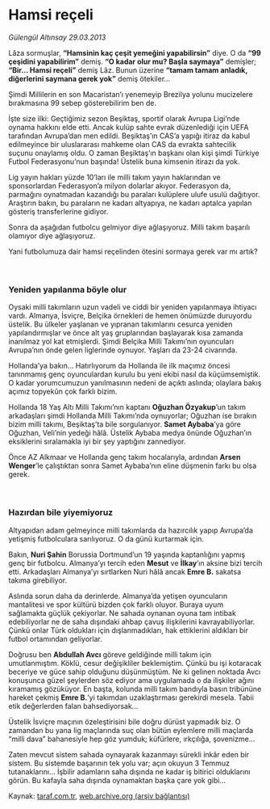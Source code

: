 # Hamsi reçeli

*Gülengül Altınsay 29.03.2013*

<div class="yazi"><p>Lâza sormuşlar, <b>“Hamsinin kaç çeşit yemeğini yapabilirsin”</b> diye. O da <b>“99 çeşidini yapabilirim”</b> demiş. <b>“O kadar olur mu? Başla saymaya”</b> demişler; <b>“Bir... Hamsi reçeli”</b> demiş Lâz. Bunun üzerine <b>“tamam tamam anladık, diğerlerini saymana gerek yok”</b> demiş ötekiler...</p>
<p>Şimdi Millilerin en son Macaristan’ı yenemeyip Brezilya yolunu mucizelere bırakmasına 99 sebep gösterebilirim ben de.</p>
<p>İşte size ilki: Geçtiğimiz sezon Beşiktaş, sportif olarak Avrupa Ligi’nde oynama hakkını elde etti. Ancak kulüp sahte evrak düzenlediği için UEFA tarafından Avrupa’dan men edildi. Beşiktaş’ın CAS’a yapığı itiraz da kabul edilmeyince bir uluslararası mahkeme olan CAS da evrakta sahtecilik suçunu onaylamış oldu. O zaman Beşiktaş’ın başkanı olan kişi şimdi Türkiye Futbol Federasyonu’nun başında! Üstelik buna kimsenin itirazı da yok.</p>
<p>Lig yayın hakları yüzde 10’ları ile milli takım yayın haklarından ve sponsorlardan Federasyon’a milyon dolarlar akıyor. Federasyon da, parmağını oynatmadan kazandığı bu paraları kulüplere ulufe usulü dağıtıyor. Araştırın bakın, bu paraların ne kadarı altyapıya, ne kadarı aptalca yapılan gösteriş transferlerine gidiyor.</p>
<p>Sonra da aşağıdan futbolcu gelmiyor diye ağlaşıyoruz. Milli takım başarılı olamıyor diye ağlaşıyoruz.</p>
<p>Yani futbolumuza dair hamsi reçelinden ötesini sormaya gerek var mı artık?<br/><br/><br/></p>
<h3>Yeniden yapılanma böyle olur</h3>
<p>Oysaki milli takımların uzun vadeli ve ciddi bir yeniden yapılanmaya ihtiyacı vardı. Almanya, İsviçre, Belçika örnekleri de hemen önümüzde duruyordu üstelik. Bu ülkeler yaşlanan ve yıpranan takımlarını cesurca yeniden yapılandırmışlar ve önce alt yaş gruplarından başlayarak kısa zamanda inanılmaz yol kat etmişlerdi. Şimdi Belçika Milli Takımı’nın oyuncuları Avrupa’nın önde gelen liglerinde oynuyor. Yaşları da 23-24 civarında.</p>
<p>Hollanda’ya bakın... Hatırlıyorum da Hollanda ile ilk maçımız öncesi tanınmamış genç oyunculardan kurulu bu yeni ekibi nasıl da küçümsemiştik. O kadar yorumcumuzun yanılmasının nedeni de açıktı aslında; olaylara bakış açımız topyekûn çok farklı bizim.</p>
<p>Hollanda 18 Yaş Altı Milli Takımı’nın kaptanı <b>Oğuzhan Özyakup</b>’un takım arkadaşları şimdi Hollanda Milli Takımı’nda oynuyorlar; Oğuzhan ise bırakın bizim milli takımı, Beşiktaş’ta bile sorgulanıyor. <b>Samet Aybaba</b>’ya göre Oğuzhan, Veli’nin yedeği hâlâ. Üstelik Aybaba medya önünde Oğuzhan’ın eksiklerini sıralamakla iyi bir şey yaptığını zannediyor.</p>
<p>Önce AZ Alkmaar ve Hollanda genç takım hocalarıyla, ardından <b>Arsen Wenger</b>’le çalıştıktan sonra Samet Aybaba’nın eline düşmenin farkı bu olsa gerek.<br/><br/><br/></p>
<h3>Hazırdan bile yiyemiyoruz</h3>
<p>Altyapıdan adam gelmeyince milli takımlarda da hazırcılık yapıp Avrupa’da yetişmiş futbolculara sarılıyoruz. O da günü kurtarmak için.</p>
<p>Bakın, <b>Nuri Şahin</b> Borussia Dortmund’un 19 yaşında kaptanlığını yapmış genç bir futbolcu. Almanya’yı tercih eden <b>Mesut</b> ve <b>İlkay</b>’ın aksine bizi tercih etti. Arkadaşları Almanya’yı sırtlarken Nuri hâlâ ancak <b>Emre B.</b> sakatsa takıma girebiliyor.</p>
<p>Aslında sorun daha da derinlerde. Almanya’da yetişen oyuncuların mantalitesi ve spor kültürü bizden çok farklı oluyor. Buraya uyum sağlamakta güçlük çekiyorlar. Ne sahada oynanan oyuna tam intibak edebiliyorlar ne de saha dışındaki ahbap çavuş ilişkilerini kavrayabiliyorlar. Çünkü onlar Türk oldukları için dışlanmadıkları, hak ettiklerini aldıkları bir futbol ortamından geliyorlar.</p>
<p>Doğrusu ben <b>Abdullah Avcı</b> göreve geldiğinde milli takım için umutlanmıştım. Köklü, cesur değişikliler beklemiştim. Çünkü bu işi kotaracak beceriye ve güce sahip olduğunu düşünmüştüm. Ne ki gelinen noktada Avcı konuşunca güzel şeylerden söz ediyor ama uygulamada o da ilişkiler ağını kıramamış gözüküyor. En başta, kolunda milli takım bandıyla basın tribününe hareket çekmiş <b>Emre B.</b>’yi takımdan uzaklaştırması gerekirdi mesela. Tabii etik değerlerden falan bahsediyorsak...</p>
<p>Üstelik İsviçre maçının özeleştirisini bile doğru dürüst yapmadık biz. O zamandan bu yana lig maçlarında suç olan bütün eylemlere milli maçlarda “milli dava” bahanesiyle hep göz yumduk; küfürlere, ırkçılığa, şovenizme...</p>
<p>Zaten mevcut sistem sahada oynayarak kazanmayı sürekli inkâr eden bir sistem. Bu sistemde başarının tek yolu var; açın okuyun 3 Temmuz tutanaklarını... İşbilir adamların saha dışında ne kadar iş bitirici olduklarını görün. Bu kafayla saha dışında oynamaktan başka çare yok gibi...</p>
</div>

Kaynak: [taraf.com.tr](http://www.taraf.com.tr/gulengul-altinsay/makale-hamsi-receli.htm), [web.archive.org (arşiv bağlantısı)](http://web.archive.org/web/20131107153416/http://www.taraf.com.tr/gulengul-altinsay/makale-hamsi-receli.htm)
